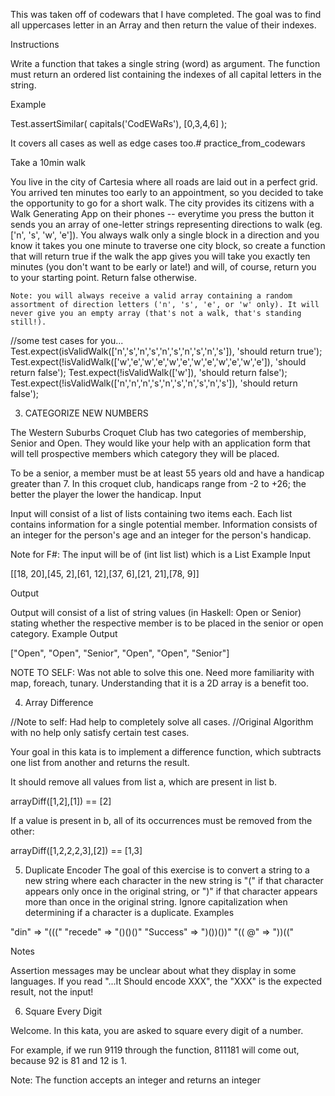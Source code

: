 This was taken off of codewars that I have completed. The goal was to find all uppercases letter in an Array and then return the value of their indexes.

Instructions

Write a function that takes a single string (word) as argument. The function must return an ordered list containing the indexes of all capital letters in the string.

Example

Test.assertSimilar( capitals('CodEWaRs'), [0,3,4,6] );

It covers all cases as well as edge cases too.# practice_from_codewars




Take a 10min walk

You live in the city of Cartesia where all roads are laid out in a perfect grid. You arrived ten minutes too early to an appointment, so you decided to take the opportunity to go for a short walk. The city provides its citizens with a Walk Generating App on their phones -- everytime you press the button it sends you an array of one-letter strings representing directions to walk (eg. ['n', 's', 'w', 'e']). You always walk only a single block in a direction and you know it takes you one minute to traverse one city block, so create a function that will return true if the walk the app gives you will take you exactly ten minutes (you don't want to be early or late!) and will, of course, return you to your starting point. Return false otherwise.

    Note: you will always receive a valid array containing a random assortment of direction letters ('n', 's', 'e', or 'w' only). It will never give you an empty array (that's not a walk, that's standing still!).

//some test cases for you...
Test.expect(isValidWalk(['n','s','n','s','n','s','n','s','n','s']), 'should return true');
Test.expect(!isValidWalk(['w','e','w','e','w','e','w','e','w','e','w','e']), 'should return false');
Test.expect(!isValidWalk(['w']), 'should return false');
Test.expect(!isValidWalk(['n','n','n','s','n','s','n','s','n','s']), 'should return false');





3) CATEGORIZE NEW NUMBERS

The Western Suburbs Croquet Club has two categories of membership, Senior and Open. They would like your help with an application form that will tell prospective members which category they will be placed.

To be a senior, a member must be at least 55 years old and have a handicap greater than 7. In this croquet club, handicaps range from -2 to +26; the better the player the lower the handicap.
Input

Input will consist of a list of lists containing two items each. Each list contains information for a single potential member. Information consists of an integer for the person's age and an integer for the person's handicap.

Note for F#: The input will be of (int list list) which is a List<List>
Example Input

[[18, 20],[45, 2],[61, 12],[37, 6],[21, 21],[78, 9]]

Output

Output will consist of a list of string values (in Haskell: Open or Senior) stating whether the respective member is to be placed in the senior or open category.
Example Output

["Open", "Open", "Senior", "Open", "Open", "Senior"]

NOTE TO SELF: Was not able to solve this one. Need more familiarity with map, foreach, tunary. Understanding that it is a 2D array is a benefit too.


4) Array Difference

//Note to self: Had help to completely solve all cases.
//Original Algorithm with no help only satisfy certain test cases.

Your goal in this kata is to implement a difference function, which subtracts one list from another and returns the result.

It should remove all values from list a, which are present in list b.

arrayDiff([1,2],[1]) == [2]

If a value is present in b, all of its occurrences must be removed from the other:

arrayDiff([1,2,2,2,3],[2]) == [1,3]


5) Duplicate Encoder
   The goal of this exercise is to convert a string to a new string where each character in the new string is "(" if that character appears only once in the original string, or ")" if that character appears more than once in the original string. Ignore capitalization when determining if a character is a duplicate.
Examples

"din"      =>  "((("
"recede"   =>  "()()()"
"Success"  =>  ")())())"
"(( @"     =>  "))((" 

Notes

Assertion messages may be unclear about what they display in some languages. If you read "...It Should encode XXX", the "XXX" is the expected result, not the input!

6) Square Every Digit

Welcome. In this kata, you are asked to square every digit of a number.

For example, if we run 9119 through the function, 811181 will come out, because 92 is 81 and 12 is 1.

Note: The function accepts an integer and returns an integer
